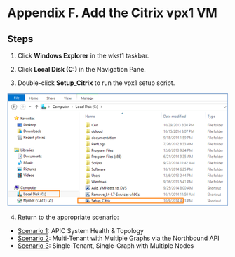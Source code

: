 # Appendix F. Add the Citrix vpx1 VM

## Steps

1. Click **Windows Explorer** in the wkst1 taskbar.

2. Click **Local Disk (C:)** in the Navigation Pane.

3. Double-click **Setup_Citrix** to run the vpx1 setup script.
  
  ![Configuration Script Location](images/Configuration-Script-Location.png)

4. Return to the appropriate scenario:

  * [Scenario 1](../../Scenario1): APIC System Health & Topology
  * [Scenario 2](../../Scenario2): Multi-Tenant with Multiple Graphs via the Northbound API
  * [Scenario 3](../../Scenario3): Single-Tenant, Single-Graph with Multiple Nodes